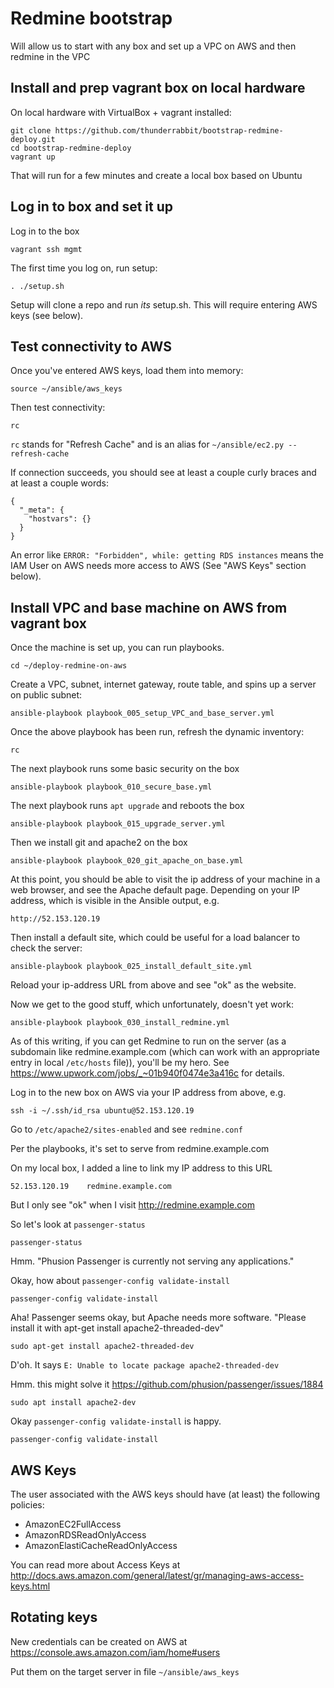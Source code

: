 # Redmine bootstrap

Will allow us to start with any box and set up a VPC on AWS and then redmine in the VPC

## Install and prep vagrant box on local hardware

On local hardware with VirtualBox + vagrant installed:

    git clone https://github.com/thunderrabbit/bootstrap-redmine-deploy.git
    cd bootstrap-redmine-deploy
    vagrant up

That will run for a few minutes and create a local box based on Ubuntu

## Log in to box and set it up

Log in to the box

    vagrant ssh mgmt

The first time you log on, run setup:

    . ./setup.sh

Setup will clone a repo and run *its* setup.sh.  This will require entering AWS keys (see below).

## Test connectivity to AWS

Once you've entered AWS keys, load them into memory:

    source ~/ansible/aws_keys

Then test connectivity:

    rc

`rc` stands for "Refresh Cache" and is an alias for `~/ansible/ec2.py --refresh-cache`

If connection succeeds, you should see at least a couple curly braces and at least a couple words:

	{
	  "_meta": {
	    "hostvars": {}
	  }
	}

An error like `ERROR: "Forbidden", while: getting RDS instances` means the IAM User on AWS needs more access to AWS (See "AWS Keys" section below).

## Install VPC and base machine on AWS from vagrant box

Once the machine is set up, you can run playbooks.

    cd ~/deploy-redmine-on-aws

Create a VPC, subnet, internet gateway, route table, and spins up a server on public subnet:

    ansible-playbook playbook_005_setup_VPC_and_base_server.yml

Once the above playbook has been run, refresh the dynamic inventory:

    rc

The next playbook runs some basic security on the box

    ansible-playbook playbook_010_secure_base.yml

The next playbook runs `apt upgrade` and reboots the box

    ansible-playbook playbook_015_upgrade_server.yml

Then we install git and apache2 on the box

    ansible-playbook playbook_020_git_apache_on_base.yml

At this point, you should be able to visit the ip address of your machine in a web browser, and see the Apache default page.  Depending on your IP address, which is visible in the Ansible output, e.g.

    http://52.153.120.19

Then install a default site, which could be useful for a load balancer to check the server:

    ansible-playbook playbook_025_install_default_site.yml

Reload your ip-address URL from above and see "ok" as the website.

Now we get to the good stuff, which unfortunately, doesn't yet work:

    ansible-playbook playbook_030_install_redmine.yml

As of this writing, if you can get Redmine to run on the server (as a subdomain like redmine.example.com (which can work with an appropriate entry in local `/etc/hosts` file)), you'll be my hero.  See https://www.upwork.com/jobs/_~01b940f0474e3a416c for details.

Log in to the new box on AWS via your IP address from above, e.g.

    ssh -i ~/.ssh/id_rsa ubuntu@52.153.120.19

Go to `/etc/apache2/sites-enabled` and see `redmine.conf`

Per the playbooks, it's set to serve from redmine.example.com

On my local box, I added a line to link my IP address to this URL

    52.153.120.19    redmine.example.com

But I only see "ok" when I visit http://redmine.example.com

So let's look at `passenger-status`

    passenger-status

Hmm.  "Phusion Passenger is currently not serving any applications."

Okay, how about `passenger-config validate-install`

    passenger-config validate-install

Aha!  Passenger seems okay, but Apache needs more software.  "Please install it with apt-get install apache2-threaded-dev"

    sudo apt-get install apache2-threaded-dev

D'oh.  It says `E: Unable to locate package apache2-threaded-dev`

Hmm. this might solve it https://github.com/phusion/passenger/issues/1884

    sudo apt install apache2-dev

Okay `passenger-config validate-install` is happy.

    passenger-config validate-install

## AWS Keys

The user associated with the AWS keys should have (at least) the following policies:

* AmazonEC2FullAccess
* AmazonRDSReadOnlyAccess
* AmazonElastiCacheReadOnlyAccess

You can read more about Access Keys at
http://docs.aws.amazon.com/general/latest/gr/managing-aws-access-keys.html

## Rotating keys

New credentials can be created on AWS
at https://console.aws.amazon.com/iam/home#users

Put them on the target server in file `~/ansible/aws_keys`
